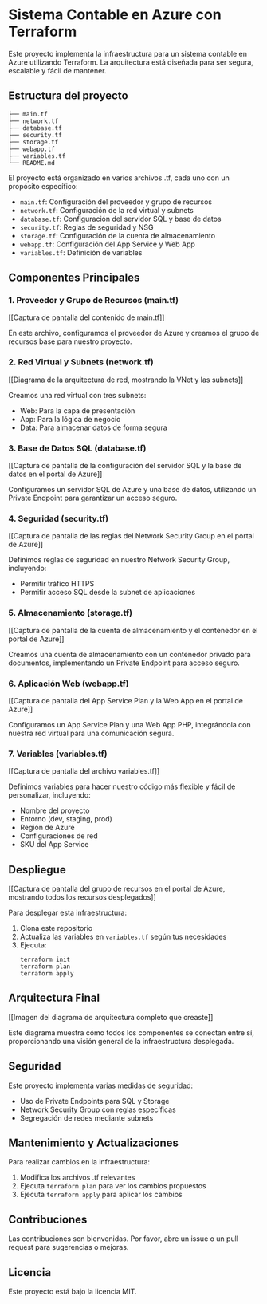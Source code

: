 # Sistema Contable en Azure con Terraform

Este proyecto implementa la infraestructura para un sistema contable en Azure utilizando Terraform. La arquitectura está diseñada para ser segura, escalable y fácil de mantener.

## Estructura del proyecto

```
├── main.tf
├── network.tf
├── database.tf
├── security.tf
├── storage.tf
├── webapp.tf
├── variables.tf
└── README.md
```

El proyecto está organizado en varios archivos .tf, cada uno con un propósito específico:

- `main.tf`: Configuración del proveedor y grupo de recursos
- `network.tf`: Configuración de la red virtual y subnets
- `database.tf`: Configuración del servidor SQL y base de datos
- `security.tf`: Reglas de seguridad y NSG
- `storage.tf`: Configuración de la cuenta de almacenamiento
- `webapp.tf`: Configuración del App Service y Web App
- `variables.tf`: Definición de variables

## Componentes Principales

### 1. Proveedor y Grupo de Recursos (main.tf)

[[Captura de pantalla del contenido de main.tf]]

En este archivo, configuramos el proveedor de Azure y creamos el grupo de recursos base para nuestro proyecto.

### 2. Red Virtual y Subnets (network.tf)

[[Diagrama de la arquitectura de red, mostrando la VNet y las subnets]]

Creamos una red virtual con tres subnets:
- Web: Para la capa de presentación
- App: Para la lógica de negocio
- Data: Para almacenar datos de forma segura

### 3. Base de Datos SQL (database.tf)

[[Captura de pantalla de la configuración del servidor SQL y la base de datos en el portal de Azure]]

Configuramos un servidor SQL de Azure y una base de datos, utilizando un Private Endpoint para garantizar un acceso seguro.

### 4. Seguridad (security.tf)

[[Captura de pantalla de las reglas del Network Security Group en el portal de Azure]]

Definimos reglas de seguridad en nuestro Network Security Group, incluyendo:
- Permitir tráfico HTTPS
- Permitir acceso SQL desde la subnet de aplicaciones

### 5. Almacenamiento (storage.tf)

[[Captura de pantalla de la cuenta de almacenamiento y el contenedor en el portal de Azure]]

Creamos una cuenta de almacenamiento con un contenedor privado para documentos, implementando un Private Endpoint para acceso seguro.

### 6. Aplicación Web (webapp.tf)

[[Captura de pantalla del App Service Plan y la Web App en el portal de Azure]]

Configuramos un App Service Plan y una Web App PHP, integrándola con nuestra red virtual para una comunicación segura.

### 7. Variables (variables.tf)

[[Captura de pantalla del archivo variables.tf]]

Definimos variables para hacer nuestro código más flexible y fácil de personalizar, incluyendo:
- Nombre del proyecto
- Entorno (dev, staging, prod)
- Región de Azure
- Configuraciones de red
- SKU del App Service

## Despliegue

[[Captura de pantalla del grupo de recursos en el portal de Azure, mostrando todos los recursos desplegados]]

Para desplegar esta infraestructura:

1. Clona este repositorio
2. Actualiza las variables en `variables.tf` según tus necesidades
3. Ejecuta:
   ```
   terraform init
   terraform plan
   terraform apply
   ```

## Arquitectura Final

[[Imagen del diagrama de arquitectura completo que creaste]]

Este diagrama muestra cómo todos los componentes se conectan entre sí, proporcionando una visión general de la infraestructura desplegada.

## Seguridad

Este proyecto implementa varias medidas de seguridad:
- Uso de Private Endpoints para SQL y Storage
- Network Security Group con reglas específicas
- Segregación de redes mediante subnets

## Mantenimiento y Actualizaciones

Para realizar cambios en la infraestructura:
1. Modifica los archivos .tf relevantes
2. Ejecuta `terraform plan` para ver los cambios propuestos
3. Ejecuta `terraform apply` para aplicar los cambios

## Contribuciones

Las contribuciones son bienvenidas. Por favor, abre un issue o un pull request para sugerencias o mejoras.

## Licencia

Este proyecto está bajo la licencia MIT.
